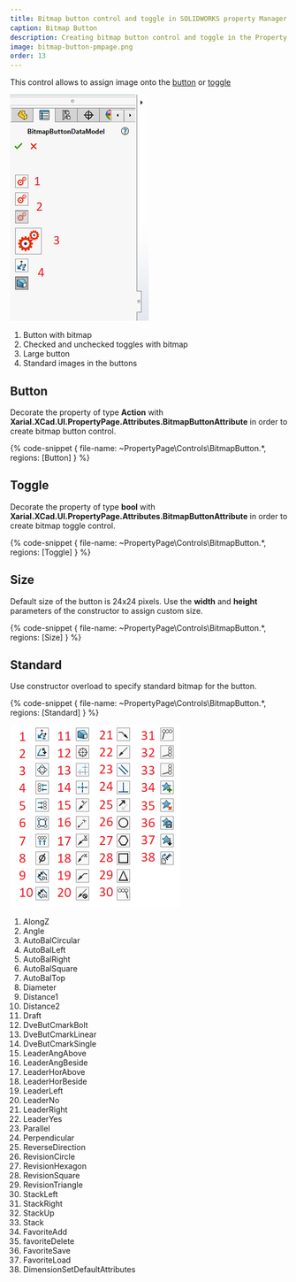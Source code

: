 ```yaml
---
title: Bitmap button control and toggle in SOLIDWORKS property Manager Page
caption: Bitmap Button
description: Creating bitmap button control and toggle in the Property Manager Page using xCAD framework
image: bitmap-button-pmpage.png
order: 13
---
```

This control allows to assign image onto the [button](../button/) or [toggle](../check-box/)

![Bitmap buttons and toggles](bitmap-button-pmpage.png)

1. Button with bitmap
1. Checked and unchecked toggles with bitmap
1. Large button
1. Standard images in the buttons

## Button

Decorate the property of type **Action** with **Xarial.XCad.UI.PropertyPage.Attributes.BitmapButtonAttribute** in order to create bitmap button control.

{% code-snippet { file-name: ~PropertyPage\Controls\BitmapButton.*, regions: [Button] } %}

## Toggle

Decorate the property of type **bool** with **Xarial.XCad.UI.PropertyPage.Attributes.BitmapButtonAttribute** in order to create bitmap toggle control.

{% code-snippet { file-name: ~PropertyPage\Controls\BitmapButton.*, regions: [Toggle] } %}

## Size

Default size of the button is 24x24 pixels. Use the **width** and **height** parameters of the constructor to assign custom size.

{% code-snippet { file-name: ~PropertyPage\Controls\BitmapButton.*, regions: [Size] } %}

## Standard

Use constructor overload to specify standard bitmap for the button.

{% code-snippet { file-name: ~PropertyPage\Controls\BitmapButton.*, regions: [Standard] } %}

![Standard icons for bitmap button](standard-icons.png)

1. AlongZ
1. Angle
1. AutoBalCircular
1. AutoBalLeft
1. AutoBalRight
1. AutoBalSquare
1. AutoBalTop
1. Diameter
1. Distance1
1. Distance2
1. Draft
1. DveButCmarkBolt
1. DveButCmarkLinear
1. DveButCmarkSingle
1. LeaderAngAbove
1. LeaderAngBeside
1. LeaderHorAbove
1. LeaderHorBeside
1. LeaderLeft
1. LeaderNo
1. LeaderRight
1. LeaderYes
1. Parallel
1. Perpendicular
1. ReverseDirection
1. RevisionCircle
1. RevisionHexagon
1. RevisionSquare
1. RevisionTriangle
1. StackLeft
1. StackRight
1. StackUp
1. Stack
1. FavoriteAdd
1. favoriteDelete
1. FavoriteSave
1. FavoriteLoad
1. DimensionSetDefaultAttributes